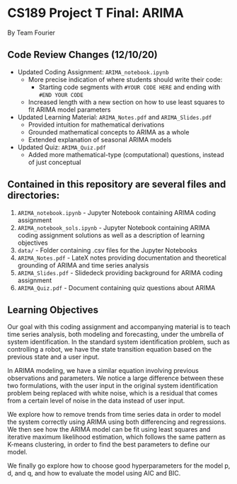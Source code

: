

# CS189 Project T Final: ARIMA
By Team Fourier

## Code Review Changes (12/10/20)
- Updated Coding Assignment: `ARIMA_notebook.ipynb`
	- More precise indication of where students should write their code:
		- Starting code segments with `#YOUR CODE HERE` and ending with `#END YOUR CODE`
	- Increased length with a new section on how to use least squares to fit ARIMA model parameters
- Updated Learning Material: `ARIMA_Notes.pdf` and `ARIMA_Slides.pdf`
	- Provided intuition for mathematical derivations 
	- Grounded mathematical concepts to ARIMA as a whole
	- Extended explanation of seasonal ARIMA models
- Updated Quiz: `ARIMA_Quiz.pdf`
	- Added more mathematical-type (computational) questions, instead of just conceptual

## Contained in this repository are several files and directories:
1. ``ARIMA_notebook.ipynb`` - Jupyter Notebook containing ARIMA coding assignment
2. ``ARIMA_notebook_sols.ipynb`` - Jupyter Notebook containing ARIMA coding assignment solutions     as well as a description of learning objectives
3.  ``data/`` - Folder containing .csv files for the Jupyter Notebooks
4. ``ARIMA_Notes.pdf`` - LateX notes providing documentation and theoretical grounding of ARIMA and time series analysis
5. ``ARIMA_Slides.pdf`` - Slidedeck providing background for ARIMA coding assignment
6. ``ARIMA_Quiz.pdf`` - Document containing quiz questions about ARIMA

## Learning Objectives
Our goal with this coding assignment and accompanying material is to teach time series analysis, both modeling and forecasting, under the umbrella of system identification. In the standard system identification problem, such as controlling a robot, we have the state transition equation based on the previous state and a user input.

In ARIMA modeling, we have a similar equation involving previous observations and parameters. We notice a large difference between these two formulations, with the user input in the original system identification problem being replaced with white noise, which is a residual that comes from a certain level of noise in the data instead of user input.

We explore how to remove trends from time series data in order to model the system correctly using ARIMA using both differencing and regressions. We then see how the ARIMA model can be fit using least squares and iterative maximum likelihood estimation, which follows the same pattern as K-means clustering, in order to find the best parameters to define our model.

We finally go explore how to choose good hyperparameters for the model p, d, and q, and how to evaluate the model using AIC and BIC.
